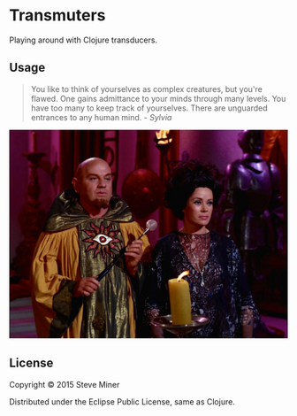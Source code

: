 # Transmuters

Playing around with Clojure transducers.

## Usage

> You like to think of yourselves as complex creatures, but you're flawed. One gains
> admittance to your minds through many levels. You have too many to keep track of
> yourselves. There are unguarded entrances to any human mind. - *Sylvia*



![Transmuter from Catspaw](transmuter.jpg "Transmuter")


## License

Copyright © 2015 Steve Miner

Distributed under the Eclipse Public License, same as Clojure.

